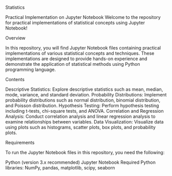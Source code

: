Statistics 

Practical Implementation on Jupyter Notebook
Welcome to the repository for practical implementations of statistical concepts using Jupyter Notebook!

Overview

In this repository, you will find Jupyter Notebook files containing practical implementations of various statistical concepts and techniques. These implementations are designed to provide hands-on experience and demonstrate the application of statistical methods using Python programming language.

Contents

Descriptive Statistics: Explore descriptive statistics such as mean, median, mode, variance, and standard deviation.
Probability Distributions: Implement probability distributions such as normal distribution, binomial distribution, and Poisson distribution.
Hypothesis Testing: Perform hypothesis testing including t-tests, chi-square tests, and ANOVA.
Correlation and Regression Analysis: Conduct correlation analysis and linear regression analysis to examine relationships between variables.
Data Visualization: Visualize data using plots such as histograms, scatter plots, box plots, and probability plots.

Requirements

To run the Jupyter Notebook files in this repository, you need the following:

Python (version 3.x recommended)
Jupyter Notebook
Required Python libraries: NumPy, pandas, matplotlib, scipy, seaborn

